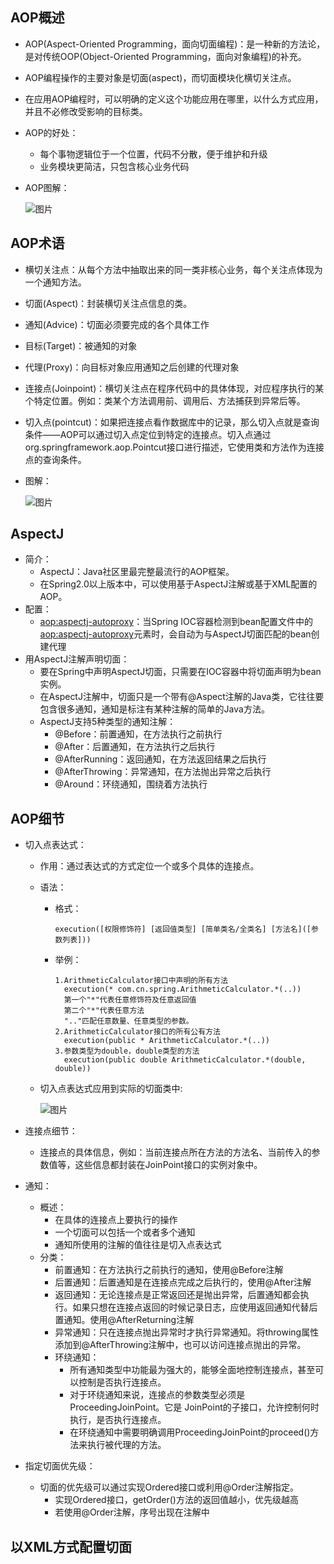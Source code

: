 ## AOP概述

  - AOP(Aspect-Oriented Programming，面向切面编程)：是一种新的方法论，是对传统OOP(Object-Oriented Programming，面向对象编程)的补充。
  - AOP编程操作的主要对象是切面(aspect)，而切面模块化横切关注点。
  - 在应用AOP编程时，可以明确的定义这个功能应用在哪里，以什么方式应用，并且不必修改受影响的目标类。
  - AOP的好处：
    - 每个事物逻辑位于一个位置，代码不分散，便于维护和升级
    - 业务模块更简洁，只包含核心业务代码
  - AOP图解：
  
    ![图片](https://user-images.githubusercontent.com/46510621/110959575-ca6f1300-8388-11eb-9544-bb3c0d678b7e.png)

## AOP术语

  - 横切关注点：从每个方法中抽取出来的同一类非核心业务，每个关注点体现为一个通知方法。
  - 切面(Aspect)：封装横切关注点信息的类。
  - 通知(Advice)：切面必须要完成的各个具体工作
  - 目标(Target)：被通知的对象
  - 代理(Proxy)：向目标对象应用通知之后创建的代理对象
  - 连接点(Joinpoint)：横切关注点在程序代码中的具体体现，对应程序执行的某个特定位置。例如：类某个方法调用前、调用后、方法捕获到异常后等。
  - 切入点(pointcut)：如果把连接点看作数据库中的记录，那么切入点就是查询条件——AOP可以通过切入点定位到特定的连接点。切入点通过org.springframework.aop.Pointcut接口进行描述，它使用类和方法作为连接点的查询条件。
  - 图解：
  
    ![图片](https://user-images.githubusercontent.com/46510621/111643148-aeacb680-8839-11eb-8c60-0d759934da32.png)

## AspectJ

  - 简介：
    - AspectJ：Java社区里最完整最流行的AOP框架。
    - 在Spring2.0以上版本中，可以使用基于AspectJ注解或基于XML配置的AOP。
  - 配置：
    - <aop:aspectj-autoproxy>：当Spring IOC容器检测到bean配置文件中的<aop:aspectj-autoproxy>元素时，会自动为与AspectJ切面匹配的bean创建代理
  - 用AspectJ注解声明切面：
    - 要在Spring中声明AspectJ切面，只需要在IOC容器中将切面声明为bean实例。
    - 在AspectJ注解中，切面只是一个带有@Aspect注解的Java类，它往往要包含很多通知，通知是标注有某种注解的简单的Java方法。
    - AspectJ支持5种类型的通知注解：
      - @Before：前置通知，在方法执行之前执行
      - @After：后置通知，在方法执行之后执行
      - @AfterRunning：返回通知，在方法返回结果之后执行
      - @AfterThrowing：异常通知，在方法抛出异常之后执行
      - @Around：环绕通知，围绕着方法执行

## AOP细节

  - 切入点表达式：
    - 作用：通过表达式的方式定位一个或多个具体的连接点。
    - 语法：
      - 格式：
        ```
        execution([权限修饰符] [返回值类型] [简单类名/全类名] [方法名]([参数列表]))
        ```
      - 举例：
        ```
        1.ArithmeticCalculator接口中声明的所有方法
          execution(* com.cn.spring.ArithmeticCalculator.*(..))
          第一个"*"代表任意修饰符及任意返回值
          第二个"*"代表任意方法
          ".."匹配任意数量、任意类型的参数。
        2.ArithmeticCalculator接口的所有公有方法
          execution(public * ArithmeticCalculator.*(..))
        3.参数类型为double，double类型的方法
          execution(public double ArithmeticCalculator.*(double, double))
        ```
    - 切入点表达式应用到实际的切面类中:
    
      ![图片](https://user-images.githubusercontent.com/46510621/111645989-372c5680-883c-11eb-8cfc-03006498ef57.png)

  - 连接点细节：
    - 连接点的具体信息，例如：当前连接点所在方法的方法名、当前传入的参数值等，这些信息都封装在JoinPoint接口的实例对象中。
  - 通知：
    - 概述：
      - 在具体的连接点上要执行的操作
      - 一个切面可以包括一个或者多个通知
      - 通知所使用的注解的值往往是切入点表达式
    - 分类：
      - 前置通知：在方法执行之前执行的通知，使用@Before注解
      - 后置通知：后置通知是在连接点完成之后执行的，使用@After注解
      - 返回通知：无论连接点是正常返回还是抛出异常，后置通知都会执行。如果只想在连接点返回的时候记录日志，应使用返回通知代替后置通知。使用@AfterReturning注解
      - 异常通知：只在连接点抛出异常时才执行异常通知。将throwing属性添加到@AfterThrowing注解中，也可以访问连接点抛出的异常。
      - 环绕通知：
        - 所有通知类型中功能最为强大的，能够全面地控制连接点，甚至可以控制是否执行连接点。
        - 对于环绕通知来说，连接点的参数类型必须是ProceedingJoinPoint。它是 JoinPoint的子接口，允许控制何时执行，是否执行连接点。
        - 在环绕通知中需要明确调用ProceedingJoinPoint的proceed()方法来执行被代理的方法。
  - 指定切面优先级：
    - 切面的优先级可以通过实现Ordered接口或利用@Order注解指定。
      - 实现Ordered接口，getOrder()方法的返回值越小，优先级越高
      - 若使用@Order注解，序号出现在注解中
      
## 以XML方式配置切面




